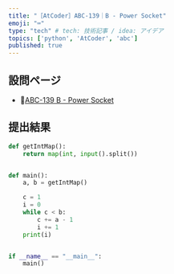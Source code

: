 ```yaml
---
title: "［AtCoder］ABC-139｜B - Power Socket"
emoji: "⌨️"
type: "tech" # tech: 技術記事 / idea: アイデア
topics: ['python', 'AtCoder', 'abc']
published: true
---
```


## 設問ページ

- 🔗[ABC-139 B - Power Socket](https://atcoder.jp/contests/abc139/tasks/abc139_b)

## 提出結果

```python
def getIntMap():
    return map(int, input().split())


def main():
    a, b = getIntMap()

    c = 1
    i = 0
    while c < b:
        c += a - 1
        i += 1
    print(i)


if __name__ == "__main__":
    main()
```
